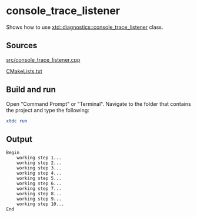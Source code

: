 # console_trace_listener

Shows how to use [xtd::diagnostics::console_trace_listener](https://gammasoft71.github.io/xtd/reference_guides/latest/classxtd_1_1diagnostics_1_1console__trace__listener.html) class.

## Sources

[src/console_trace_listener.cpp](src/console_trace_listener.cpp)

[CMakeLists.txt](CMakeLists.txt)

## Build and run

Open "Command Prompt" or "Terminal". Navigate to the folder that contains the project and type the following:

```cmake
xtdc run
```

## Output

```
Begin
    working step 1...
    working step 2...
    working step 3...
    working step 4...
    working step 5...
    working step 6...
    working step 7...
    working step 8...
    working step 9...
    working step 10...
End
```

